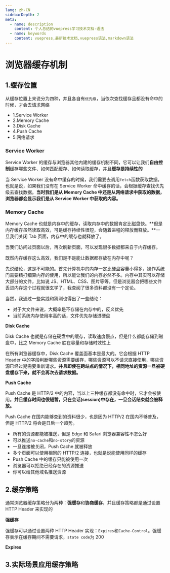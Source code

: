 ```yaml
---
lang: zh-CN
sidebarDepth: 2
meta:
  - name: description
    content: 个人总结的vuepress学习技术文档-语法
  - name: keywords
    content: vuepress,最新技术文档,vuepress语法,markdown语法
---
```


# 浏览器缓存机制

## 1.缓存位置

从缓存位置上来说分为四种，并且各自有`优先级`，当依次查找缓存且都没有命中的时候，才会去请求网络

- 1.Service Worker
- 2.Memory Cache
- 3.Disk Cache
- 4.Push Cache
- 5.网络请求

### Service Worker

Service Worker 的缓存与浏览器其他内建的缓存机制不同，它可以让我们**自由控制**缓存哪些文件、如何匹配缓存、如何读取缓存，并且**缓存是持续性的**

当 Service Worker 没有命中缓存的时候，我们需要去调用`fetch`函数获取数据。也就是说，如果我们没有在 Service Worker 命中缓存的话，会根据缓存查找优先级去查找数据。**当时我们是从 Memory Cache 中还是从网络请求中获取的数据，浏览器都会显示我们是从 Service Worker 中获取的内容。**

### Memory Cache

Memory Cache 也就是内存中的缓存，读取内存中的数据肯定比磁盘快。**但是内存缓存虽然读取高效，可是缓存持续性很短，会随着进程的释放而释放。**一旦我们关闭 Tab 页面，内存中的缓存也就释放了。

当我们访问过页面以后，再次刷新页面，可以发现很多数据都来自于内存缓存。

既然内存缓存这么高效，我们是不是能让数据都存放在内存中呢？

先说结论，这是不可能的。首先计算机中的内存一定比硬盘容量小得多，操作系统门需要精打细算内存的使用，所以能让我们的内存必然不多。内存中其实可以存储大部分的文件，比如说 JS、HTML、CSS、图片等等。但是浏览器会把哪些文件丢进内存这个过程就很玄学了，我查阅了很多资料都没有一个定论。

当然，我通过一些实践和猜测也得出了一些结论：

- 对于大文件来说，大概率是不存储在内存中的，反义优先
- 当前系统内存使用率高的话，文件优先存储进硬盘

**Disk Cache**

Disk Cache 也就是存储在硬盘中的缓存，读取速度慢点，但是什么都能存储到磁盘中，比之 Memory Cache 胜在容量和存储时效性上

在所有浏览器缓存中，Disk Cache 覆盖面基本是最大的。它会根据 HTTP Header 中的字段判断哪些资源需要缓存，哪些资源可以不请求直接使用，哪些资源已经过期需要重新请求。**并且即使在跨站点的情况下，相同地址的资源一旦被硬盘缓存下来，就不会再次去请求数据。**

**Push Cache**

Push Cache 是 HTTP/2 中的内容，当以上三种缓存都没有命中时，它才会被使用。**并且缓存时间也很短暂，只在会话(session)中存在，一旦会话结束就会被释放。**

Push Cache 在国内能够查到的资料很少，也是因为 HTTP/2 在国内不够普及，但是 HTTP/2 将会是日后一个趋势。

- 所有的资源都能被推送，但是 Edge 和 Safari 浏览器兼容性不怎么好
- 可以推送`no-cache`和`no-story`的资源
- 一旦连接被关闭，Push Cache 就被释放
- 多个页面可以使用相同的 HTTP/2 连接，也就是说能使用同样的缓存
- Push Cache 中的缓存只能被使用一次
- 浏览器可以拒绝已经存在的资源推送
- 你可以给其他域名推送资源

## 2.缓存策略

通常浏览器缓存策略分为两种：**强缓存**和**协商缓存**，并且缓存策略都是通过设置 HTTP Header 来实现的

**强缓存**

强缓存可以通过设置两种 HTTP Header 实现：`Expires`和`Cache-Control`。强缓存表示在缓存期间不需要请求，`state code`为 200

**Expires**

## 3.实际场景应用缓存策略
